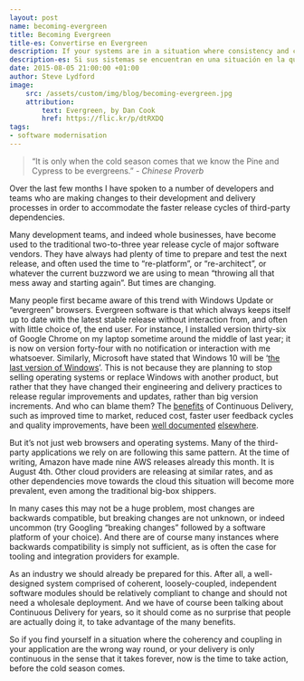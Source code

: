 ```yaml
---
layout: post
name: becoming-evergreen
title: Becoming Evergreen
title-es: Convertirse en Evergreen
description: If your systems are in a situation where consistency and coupling are not correct, or deliveries take forever, it is time to take action and make decisions.
description-es: Si sus sistemas se encuentran en una situación en la que la coherencia y el coupling no son correctos, o las entregas implican una eternidad, es el momento de tomar medidas y decisiones.
date: 2015-08-05 21:00:00 +01:00
author: Steve Lydford
image:
    src: /assets/custom/img/blog/becoming-evergreen.jpg
    attribution:
        text: Evergreen, by Dan Cook
        href: https://flic.kr/p/dtRXDQ
tags:
- software modernisation
---
```


> “It is only when the cold season comes that we know the Pine and Cypress to be evergreens.” - *Chinese Proverb*

Over the last few months I have spoken to a number of developers and teams who are making changes to their development and delivery processes in order to accommodate the faster release cycles of third-party dependencies.

Many development teams, and indeed whole businesses, have become used to the traditional two-to-three year release cycle of major software vendors. They have always had plenty of time to prepare and test the next release, and often used the time to “re-platform”, or “re-architect”, or whatever the current buzzword we are using to mean “throwing all that mess away and starting again”. But times are changing.

Many people first became aware of this trend with Windows Update or “evergreen” browsers. Evergreen software is that which always keeps itself up to date with the latest stable release without interaction from, and often with little choice of, the end user. For instance, I installed version thirty-six of Google Chrome on my laptop sometime around the middle of last year; it is now on version forty-four with no notification or interaction with me whatsoever. Similarly, Microsoft have stated that Windows 10 will be ‘[the last version of Windows](http://www.theverge.com/2015/5/7/8568473/windows-10-last-version-of-windows)’. This is not because they are planning to stop selling operating systems or replace Windows with another product, but rather that they have changed their engineering and delivery practices to release  regular improvements and updates, rather than big version increments. And who can blame them? The [benefits](http://www.continuousagile.com/unblock/cd_costs_benefits.html) of Continuous Delivery, such as improved time to market, reduced cost, faster user feedback cycles and quality improvements, have been [well documented](http://radar.oreilly.com/2014/02/the-case-for-continuous-delivery.html) [elsewhere](http://www.infoq.com/articles/cd-benefits-challenges).

But it’s not just web browsers and operating systems. Many of the third-party applications we rely on are following this same pattern. At the time of writing, Amazon have made nine AWS releases already this month. It is August 4th. Other cloud providers are releasing at similar rates, and as other dependencies move towards the cloud this situation will become more prevalent, even among the traditional big-box shippers.

In many cases this may not be a huge problem, most changes are backwards compatible, but breaking changes are not unknown, or indeed uncommon (try Googling “breaking changes” followed by a software platform of your choice). And there are of course many instances where backwards compatibility is simply not sufficient, as is often the case for tooling and integration providers for example.

As an industry we should already be prepared for this. After all, a well-designed system comprised of coherent, loosely-coupled, independent software modules should be relatively compliant to change and should not need a wholesale deployment. And we have of course been talking about Continuous Delivery for years, so it should come as no surprise that people are actually doing it, to take advantage of the many benefits.

So if you find yourself in a situation where the coherency and coupling in your application are the wrong way round, or your delivery is only continuous in the sense that it takes forever, now is the time to take action, before the cold season comes.
